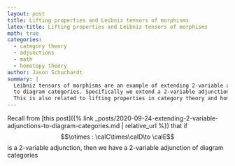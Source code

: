 ```yaml
---
layout: post
title: Lifting properties and Leibniz tensors of morphisms
latex-title: Lifting properties and Leibniz tensors of morphisms
math: true
categories: 
  - category theory
  - adjunctions
  - math
  - homotopy theory
author: Jason Schuchardt
summary: |
  Leibniz tensors of morphisms are an example of extending 2-variable adjunctions 
  to diagram categories. Specifically we extend a 2-variable adjunction to the arrow category.
  This is also related to lifting properties in category theory and homotopy theory.
---
```


Recall from [this post]({% link _posts/2020-09-24-extending-2-variable-adjunctions-to-diagram-categories.md | relative_url %}) that if $$\otimes : \calC\times\calD\to \calE$$ is a 2-variable adjunction, then 
we have a 2-variable adjunction of diagram categories 